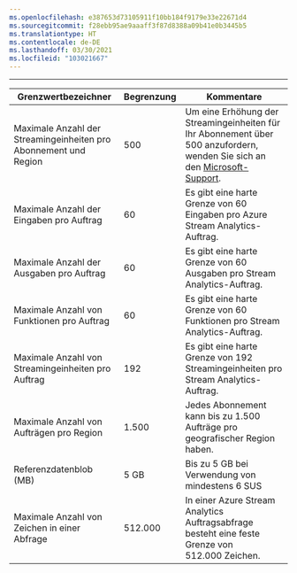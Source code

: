 ```yaml
---
ms.openlocfilehash: e387653d73105911f10bb184f9179e33e22671d4
ms.sourcegitcommit: f28ebb95ae9aaaff3f87d8388a09b41e0b3445b5
ms.translationtype: HT
ms.contentlocale: de-DE
ms.lasthandoff: 03/30/2021
ms.locfileid: "103021667"
---
```

---
| Grenzwertbezeichner | Begrenzung | Kommentare |
| --- | --- | --- |
| Maximale Anzahl der Streamingeinheiten pro Abonnement und Region |500 |Um eine Erhöhung der Streamingeinheiten für Ihr Abonnement über 500 anzufordern, wenden Sie sich an den [Microsoft-Support](https://support.microsoft.com/en-us). |
| Maximale Anzahl der Eingaben pro Auftrag |60 |Es gibt eine harte Grenze von 60 Eingaben pro Azure Stream Analytics-Auftrag. |
| Maximale Anzahl der Ausgaben pro Auftrag |60 |Es gibt eine harte Grenze von 60 Ausgaben pro Stream Analytics-Auftrag. |
| Maximale Anzahl von Funktionen pro Auftrag |60 |Es gibt eine harte Grenze von 60 Funktionen pro Stream Analytics-Auftrag. |
| Maximale Anzahl von Streamingeinheiten pro Auftrag |192 |Es gibt eine harte Grenze von 192 Streamingeinheiten pro Stream Analytics-Auftrag. |
| Maximale Anzahl von Aufträgen pro Region |1\.500 |Jedes Abonnement kann bis zu 1.500 Aufträge pro geografischer Region haben. |
| Referenzdatenblob (MB) | 5 GB | Bis zu 5 GB bei Verwendung von mindestens 6 SUS |
| Maximale Anzahl von Zeichen in einer Abfrage | 512.000 | In einer Azure Stream Analytics Auftragsabfrage besteht eine feste Grenze von 512.000 Zeichen.|

